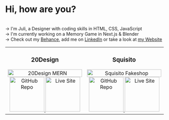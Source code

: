 # Hi, how are you?

<br>→ I'm Juli, a Designer with coding skills in HTML, CSS, JavaScript
<br>→ I'm currently working on a Memory Game in Next.js & Blender
<br>→ Check out my <a href="https://www.behance.com/julischa" target="_blank">Behance</a>, add me on <a href="https://www.linkedin.com/in/julischa/" target="_blank">LinkedIn</a> or take a look at <a href="https://www.julischa.com" target="_blank">my Website</a>

<table style="width:100%">
  <tbody>
    <tr>
      <td align="center" width="50%">
        <h3>20Design</h3>
        <img src="https://i.imgur.com/JnHacPR.jpg" width="100%" alt="20Design MERN" />
        <a href="https://github.com/julischa/20Design-MERN" target="_blank">
          <img src="https://i.imgur.com/lATIpBL.jpg" style="width: 110px;" alt="GitHub Repo" />
        </a>
        <a href="https://20-design.vercel.app" target="_blank">
          <img src="https://i.imgur.com/wQDK9IY.jpg" style="width: 110px;" alt="Live Site" />
        </a>
      </td>
      <td align="center" width="50%">
        <h3>Squisito</h3>
        <img src="https://i.imgur.com/43qHFEk.jpg" width="100%" alt="Squisito Fakeshop" />
        <a href="https://github.com/JacoLombardo/squisito" target="_blank">
          <img src="https://i.imgur.com/lATIpBL.jpg" style="width: 110px;" alt="GitHub Repo" />
        </a>
        <a href="https://squisito-one.vercel.app" target="_blank">
          <img src="https://i.imgur.com/wQDK9IY.jpg" style="width: 110px;" alt="Live Site" />
        </a>
      </td>
    </tr>
  </tbody>
</table>
